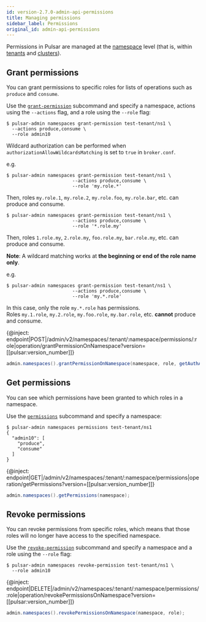 ```yaml
---
id: version-2.7.0-admin-api-permissions
title: Managing permissions
sidebar_label: Permissions
original_id: admin-api-permissions
---
```


Permissions in Pulsar are managed at the [namespace](reference-terminology.md#namespace) level
(that is, within [tenants](reference-terminology.md#tenant) and [clusters](reference-terminology.md#cluster)).

## Grant permissions

You can grant permissions to specific roles for lists of operations such as `produce` and `consume`.

<!--DOCUSAURUS_CODE_TABS-->
<!--pulsar-admin-->

Use the [`grant-permission`](reference-pulsar-admin.md#grant-permission) subcommand and specify a namespace, actions using the `--actions` flag, and a role using the `--role` flag:

```shell
$ pulsar-admin namespaces grant-permission test-tenant/ns1 \
  --actions produce,consume \
  --role admin10
```

Wildcard authorization can be performed when `authorizationAllowWildcardsMatching` is set to `true` in `broker.conf`.

e.g.
```shell
$ pulsar-admin namespaces grant-permission test-tenant/ns1 \
                        --actions produce,consume \
                        --role 'my.role.*'
```

Then, roles `my.role.1`, `my.role.2`, `my.role.foo`, `my.role.bar`, etc. can produce and consume.  

```shell
$ pulsar-admin namespaces grant-permission test-tenant/ns1 \
                        --actions produce,consume \
                        --role '*.role.my'
```

Then, roles `1.role.my`, `2.role.my`, `foo.role.my`, `bar.role.my`, etc. can produce and consume.

**Note**: A wildcard matching works at **the beginning or end of the role name only**.

e.g.
```shell
$ pulsar-admin namespaces grant-permission test-tenant/ns1 \
                        --actions produce,consume \
                        --role 'my.*.role'
```

In this case, only the role `my.*.role` has permissions.  
Roles `my.1.role`, `my.2.role`, `my.foo.role`, `my.bar.role`, etc. **cannot** produce and consume.

<!--REST API-->

{@inject: endpoint|POST|/admin/v2/namespaces/:tenant/:namespace/permissions/:role|operation/grantPermissionOnNamespace?version=[[pulsar:version_number]]}

<!--Java-->

```java
admin.namespaces().grantPermissionOnNamespace(namespace, role, getAuthActions(actions));
```
<!--END_DOCUSAURUS_CODE_TABS-->

## Get permissions

You can see which permissions have been granted to which roles in a namespace.

<!--DOCUSAURUS_CODE_TABS-->
<!--pulsar-admin-->

Use the [`permissions`](reference-pulsar-admin#permissions) subcommand and specify a namespace:

```shell
$ pulsar-admin namespaces permissions test-tenant/ns1
{
  "admin10": [
    "produce",
    "consume"
  ]
}   
```

<!--REST API-->

{@inject: endpoint|GET|/admin/v2/namespaces/:tenant/:namespace/permissions|operation/getPermissions?version=[[pulsar:version_number]]}

<!--Java-->

```java
admin.namespaces().getPermissions(namespace);
```
<!--END_DOCUSAURUS_CODE_TABS-->

## Revoke permissions

You can revoke permissions from specific roles, which means that those roles will no longer have access to the specified namespace.

<!--DOCUSAURUS_CODE_TABS-->
<!--pulsar-admin-->

Use the [`revoke-permission`](reference-pulsar-admin.md#revoke-permission) subcommand and specify a namespace and a role using the `--role` flag:

```shell
$ pulsar-admin namespaces revoke-permission test-tenant/ns1 \
  --role admin10
```

<!--REST API-->

{@inject: endpoint|DELETE|/admin/v2/namespaces/:tenant/:namespace/permissions/:role|operation/revokePermissionsOnNamespace?version=[[pulsar:version_number]]}

<!--Java-->

```java
admin.namespaces().revokePermissionsOnNamespace(namespace, role);
```
<!--END_DOCUSAURUS_CODE_TABS-->